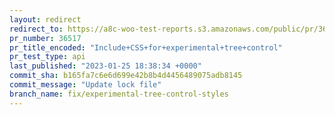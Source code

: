 ```yaml
---
layout: redirect
redirect_to: https://a8c-woo-test-reports.s3.amazonaws.com/public/pr/36517/api/index.html
pr_number: 36517
pr_title_encoded: "Include+CSS+for+experimental+tree+control"
pr_test_type: api
last_published: "2023-01-25 18:38:34 +0000"
commit_sha: b165fa7c6e6d699e42b8b4d4456489075adb8145
commit_message: "Update lock file"
branch_name: fix/experimental-tree-control-styles
---
```

